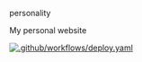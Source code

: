  personality

My personal website

[![.github/workflows/deploy.yaml](https://github.com/Tahinli/personality/actions/workflows/deploy.yaml/badge.svg)](https://github.com/Tahinli/personality/actions/workflows/deploy.yaml)
